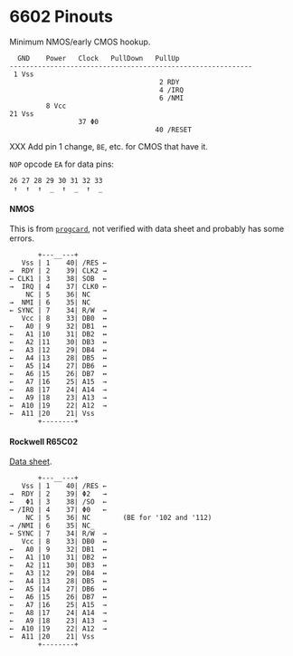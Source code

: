 6602 Pinouts
============

Minimum NMOS/early CMOS hookup.

      GND    Power   Clock   PullDown   PullUp
    ------------------------------------------------------------
     1 Vss
                                         2 RDY
                                         4 /IRQ
                                         6 /NMI
             8 Vcc
    21 Vss
                     37 Φ0
                                        40 /RESET

XXX Add pin 1 change, `BE`, etc. for CMOS that have it.

`NOP` opcode `EA` for data pins:

    26 27 28 29 30 31 32 33
     ↑  ↑  ↑  _  ↑  _  ↑  _

#### NMOS

This is from [`progcard`](progcard), not verified with data sheet and
probably has some errors.

           +---__---+
       Vss | 1    40| /RES ←
    →  RDY | 2    39| CLK2 →
    ← CLK1 | 3    38| SOB  ←
    →  IRQ | 4    37| CLK0 ←
        NC | 5    36| NC
    →  NMI | 6    35| NC
    ← SYNC | 7    34| R/W  →
       Vcc | 8    33| DB0  ↔
    ←   A0 | 9    32| DB1  ↔
    ←   A1 |10    31| DB2  ↔
    ←   A2 |11    30| DB3  ↔
    ←   A3 |12    29| DB4  ↔
    ←   A4 |13    28| DB5  ↔
    ←   A5 |14    27| DB6  ↔
    ←   A6 |15    26| DB7  ↔
    ←   A7 |16    25| A15  →
    ←   A8 |17    24| A14  →
    ←   A9 |18    23| A13  →
    ←  A10 |19    22| A12  →
    ←  A11 |20    21| Vss
           +--------+

#### Rockwell R65C02

[Data sheet][rock].

           +---__---+
       Vss | 1    40| /RES ←
    →  RDY | 2    39| Φ2   →
    ←   Φ1 | 3    38| /SO  ←
    → /IRQ | 4    37| Φ0   ←
        NC | 5    36| NC        (BE for '102 and '112)
    → /NMI | 6    35| NC
    ← SYNC | 7    34| R/W̅  →
       Vcc | 8    33| DB0  ↔
    ←   A0 | 9    32| DB1  ↔
    ←   A1 |10    31| DB2  ↔
    ←   A2 |11    30| DB3  ↔
    ←   A3 |12    29| DB4  ↔
    ←   A4 |13    28| DB5  ↔
    ←   A5 |14    27| DB6  ↔
    ←   A6 |15    26| DB7  ↔
    ←   A7 |16    25| A15  →
    ←   A8 |17    24| A14  →
    ←   A9 |18    23| A13  →
    ←  A10 |19    22| A12  →
    ←  A11 |20    21| Vss
           +--------+



<!-------------------------------------------------------------------->
[rock]: http://archive.6502.org/datasheets/rockwell_r65c00_microprocessors.pdf
